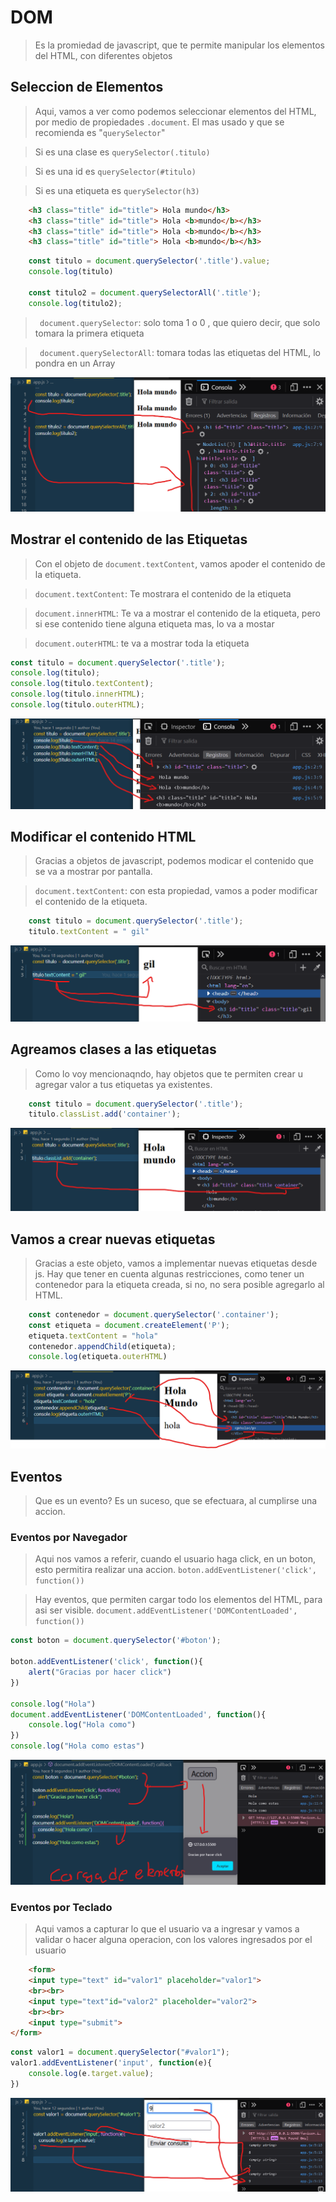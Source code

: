 # DOM

> Es la promiedad de javascript, que te permite manipular los elementos del HTML, con diferentes objetos

## Seleccion de Elementos

> Aqui, vamos a ver como podemos seleccionar elementos del HTML, por medio de propiedades `.document`. El mas usado y que se recomienda es "`querySelector`"

> Si es una clase es `querySelector(.titulo)`


>Si es una id es `querySelector(#titulo)`


> Si es una etiqueta es `querySelector(h3)`

```HTML
    <h3 class="title" id="title"> Hola mundo</h3>
    <h3 class="title" id="title"> Hola <b>mundo</b></h3>
    <h3 class="title" id="title"> Hola <b>mundo</b></h3>
    <h3 class="title" id="title"> Hola <b>mundo</b></h3> 
```

```JAVASCRIPT
    const titulo = document.querySelector('.title').value;
    console.log(titulo)

    const titulo2 = document.querySelectorAll('.title');
    console.log(titulo2);

```

> ` document.querySelector`: solo toma 1 o 0 , que quiero decir, que solo tomara la primera etiqueta 

> ` document.querySelectorAll`: tomara todas las etiquetas del HTML, lo pondra en un Array

![](img/mostar_DOM.png)


## Mostrar el contenido de las Etiquetas

> Con el objeto de `document.textContent`, vamos apoder el contenido de la etiqueta.

>`document.textContent`: Te mostrara el contenido de la etiqueta

>`document.innerHTML`: Te va a mostrar el contenido de la etiqueta, pero si ese contenido tiene alguna etiqueta mas, lo va a mostar

>`document.outerHTML`: te va a mostrar toda la etiqueta

```JAVASCRIPT
const titulo = document.querySelector('.title');
console.log(titulo);
console.log(titulo.textContent);
console.log(titulo.innerHTML);
console.log(titulo.outerHTML);

```

![](img/devolver_DOM.png)

## Modificar el contenido HTML 

> Gracias a objetos  de javascript, podemos modicar el contenido que se va a mostrar por pantalla.

>`document.textContent`: con esta propiedad, vamos a poder modificar el contenido de la etiqueta.

```JAVASCRIPT
    const titulo = document.querySelector('.title');
    titulo.textContent = " gil"
```

![](img/modificacion_DOM.png)

## Agreamos clases a las etiquetas

> Como lo voy mencionaqndo, hay objetos que te permiten crear u agregar valor a tus etiquetas ya existentes.

```JAVASCRIPT
    const titulo = document.querySelector('.title');
    titulo.classList.add('container');
```

![](img/agregar_DOM.png)


## Vamos a crear nuevas etiquetas

> Gracias a este objeto, vamos a implementar nuevas etiquetas desde js. Hay que tener en cuenta algunas restricciones, como tener un contenedor para la etiqueta creada, si no, no sera posible agregarlo al HTML.

```JAVASCRIPT
    const contenedor = document.querySelector('.container');
    const etiqueta = document.createElement('P');
    etiqueta.textContent = "hola"
    contenedor.appendChild(etiqueta);
    console.log(etiqueta.outerHTML)

```

![](img/crear_DOM.png)

## Eventos

> Que es un evento? Es un suceso, que se efectuara, al cumplirse una accion.

### Eventos por Navegador

> Aqui nos vamos a referir, cuando el usuario haga click, en un boton, esto permitira realizar una accion. `boton.addEventListener('click', function())`

> Hay eventos, que permiten cargar todo los elementos del HTML, para asi ser visible. `document.addEventListener('DOMContentLoaded', function())`

```JAVASCRIPT
const boton = document.querySelector('#boton');

boton.addEventListener('click', function(){
    alert("Gracias por hacer click")
})

console.log("Hola")
document.addEventListener('DOMContentLoaded', function(){
    console.log("Hola como")
})
console.log("Hola como estas")

```

![](img/Eventos_navegador.png)


### Eventos por Teclado

> Aqui vamos a capturar lo que el usuario va a ingresar y vamos a validar o hacer alguna operacion, con los valores ingresados por el usuario

```HTML
    <form>
    <input type="text" id="valor1" placeholder="valor1">    
    <br><br>
    <input type="text"id="valor2" placeholder="valor2">
    <br><br>
    <input type="submit">
</form>
```


```JAVASCRIPT
const valor1 = document.querySelector("#valor1");
valor1.addEventListener('input', function(e){
    console.log(e.target.value);
})


```

![](img/teclado_DOM.png)